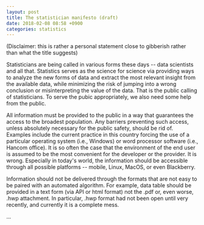 ```yaml
---
layout: post
title: The statistician manifesto (draft)
date: 2018-02-08 08:58 +0900
categories: statistics
---
```


(Disclaimer: this is rather a personal statement close to gibberish rather than what the title suggests)

Statisticians are being called in various forms these days -- data scientists and all that. Statistics serves as the science for science via providing ways to analyze the new forms of data and extract the most relevant insight from the available data, while minimizing the risk of jumping into a wrong conclusion or misinterpreting the value of the data. That is the public calling of statisticians. To serve the pubic appropriately, we also need some help from the public. 

All information must be provided to the public in a way that guarantees the access to the  broadest population. Any barriers preventing such access, unless absolutely necessary for the public safety, should be rid of. Examples include the current practice in this country forcing the use of a particular operating system (i.e., Windows) or word processor software (i.e., Hancom office). It is so often the case that the environment of the end user is assumed to be the most convenient for the developer or the provider. It is wrong. Especially in today's world, the information should be accessible through all possible platforms -- mobile, Linux, MacOS, or even Blackberry. 

Information should not be delivered through the formats that are not easy to be paired with an automated algorithm. For example, data table should be provided in a text form (via API or html format) not the .pdf or, even worse, .hwp attachment. In particular, .hwp format had not been open until very recently, and currently it is a complete mess.

...